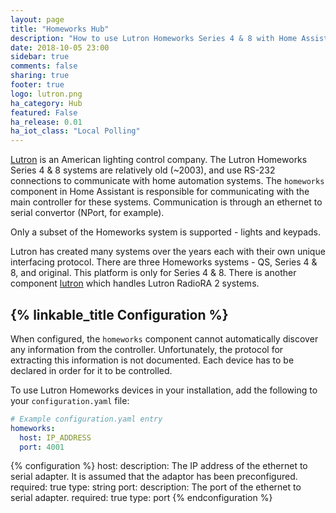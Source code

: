 ```yaml
---
layout: page
title: "Homeworks Hub"
description: "How to use Lutron Homeworks Series 4 & 8 with Home Assistant."
date: 2018-10-05 23:00
sidebar: true
comments: false
sharing: true
footer: true
logo: lutron.png
ha_category: Hub
featured: False
ha_release: 0.01
ha_iot_class: "Local Polling"
---
```


[Lutron](http://www.lutron.com/) is an American lighting control company. The Lutron Homeworks Series 4 & 8 systems are relatively old (~2003), and use RS-232 connections to communicate with home automation systems.  The `homeworks` component in Home Assistant is responsible for communicating with the main controller for these systems.  Communication is through an ethernet to serial convertor (NPort, for example).

Only a subset of the Homeworks system is supported - lights and keypads.

Lutron has created many systems over the years each with their own unique interfacing protocol.  There are three Homeworks systems - QS, Series 4 & 8, and original.  This platform is only for Series 4 & 8.  There is another component [lutron](/components/lutron/) which handles Lutron RadioRA 2 systems.

## {% linkable_title Configuration %}

When configured, the `homeworks` component cannot automatically discover any information from the controller.  Unfortunately, the protocol for extracting this information is not documented.  Each device has to be declared in order for it to be controlled.

To use Lutron Homeworks devices in your installation, add the following to your `configuration.yaml` file:

``` yaml
# Example configuration.yaml entry
homeworks:
  host: IP_ADDRESS
  port: 4001
```

{% configuration %}
host:
  description: The IP address of the ethernet to serial adapter.  It is assumed that the adaptor has been preconfigured.
  required: true
  type: string
port:
  description: The port of the ethernet to serial adapter.
  required: true
  type: port
{% endconfiguration %}
